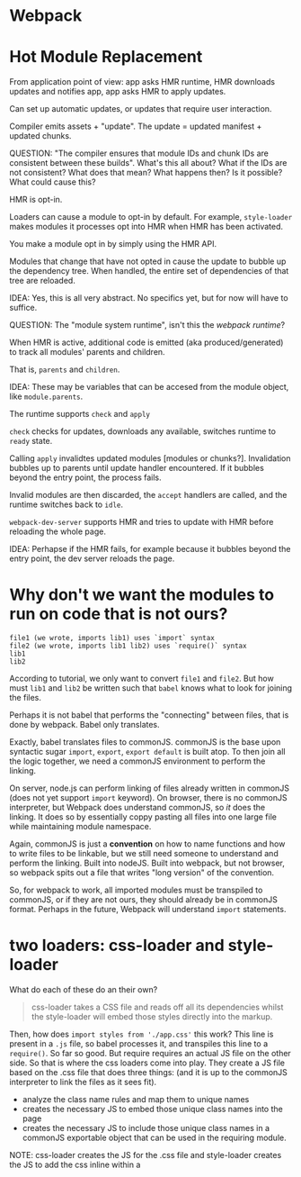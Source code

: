 # Webpack

# Hot Module Replacement

From application point of view: app asks HMR runtime, HMR downloads updates and notifies app, app asks HMR to apply updates.

Can set up automatic updates, or updates that require user interaction.

Compiler emits assets + "update". The update = updated manifest + updated chunks.

QUESTION: "The compiler ensures that module IDs and chunk IDs are consistent between these builds". What's this all about? What if the IDs are not consistent? What does that mean? What happens then? Is it possible? What could cause this?

HMR is opt-in.

Loaders can cause a module to opt-in by default. For example, `style-loader` makes modules it processes opt into HMR when HMR has been activated.

You make a module opt in by simply using the HMR API.

Modules that change that have not opted in cause the update to bubble up the dependency tree. When handled, the entire set of dependencies of that tree are reloaded.

IDEA: Yes, this is all very abstract. No specifics yet, but for now will have to suffice.

QUESTION: The "module system runtime", isn't this the *webpack runtime*?

When HMR is active, additional code is emitted (aka produced/generated) to track all modules' parents and children.

That is, `parents` and `children`.

IDEA: These may be variables that can be accesed from the module object, like `module.parents`.

The runtime supports `check` and `apply`

`check` checks for updates, downloads any available, switches runtime to `ready` state.

Calling `apply` invalidtes updated modules [modules or chunks?]. Invalidation bubbles up to parents until update handler encountered. If it bubbles beyond the entry point, the process fails.

Invalid modules are then discarded, the `accept` handlers are called, and the runtime switches back to `idle`.

`webpack-dev-server` supports HMR and tries to update with HMR before reloading the whole page.

IDEA: Perhapse if the HMR fails, for example because it bubbles beyond the entry point, the dev server reloads the page.

# Why don't we want the modules to run on code that is not ours?

```
file1 (we wrote, imports lib1) uses `import` syntax
file2 (we wrote, imports lib1 lib2) uses `require()` syntax
lib1
lib2
```

According to tutorial, we only want to convert `file1` and `file2`. But how must `lib1` and `lib2` be written such that `babel` knows what to look for joining the files.

Perhaps it is not babel that performs the "connecting" between files, that is done by webpack. Babel only translates.

Exactly, babel translates files to commonJS. commonJS is the base upon syntactic sugar `import`, `export`, `export default` is built atop. To then join all the logic together, we need a commonJS environment to perform the linking.

On server, node.js can perform linking of files already written in commonJS (does not yet support `import` keyword). On browser, there is no commonJS  interpreter, but Webpack does understand commonJS, so *it* does the linking. It does so by essentially coppy pasting all files into one large file while maintaining module namespace.

Again, commonJS is just a **convention** on how to name functions and how to write files to be linkable, but we still need someone to understand and perform the linking. Built into nodeJS. Built into webpack,  but not browser, so webpack spits out a file that writes "long version" of the convention.

So, for webpack to work, all imported modules must be transpiled to commonJS, or if they are not ours, they should already be in commonJS format. Perhaps in the future, Webpack  will understand `import` statements.

# two loaders: css-loader and style-loader

What do each of these do an their own?

> css-loader takes a CSS file and reads off all its dependencies whilst the style-loader will embed those styles directly into the markup.

Then, how does `import styles from './app.css'` this work? This line is present in a `.js` file, so babel processes it, and transpiles this line to a `require()`. So far so good. But require requires an actual JS file on the other side. So that is where the css loaders come into play. They create a JS file based on the .css file that does three things: (and it is up to the commonJS interpreter to link the  files as it sees fit).

* analyze the class name rules and map them to unique names
* creates the necessary JS to embed those unique class names into the page
* creates the necessary JS to include those unique class names in a commonJS exportable object that can be used in the requiring module.

NOTE: css-loader creates the JS for the .css file and style-loader creates the JS to add the css inline within a <style> html tag.

I think the style loader goes one step further and makes the class names available as non-modified unique string names, or maybe its the other way around. who knows, let me inspect.

Note that so far we have not used the imported variable. We could as well just immported the css without creating the variable.

```sh
npm i -D extract-text-webpack-plugin
```

Can use this plugin to create separate, linkable (from html) css file.

```js
{
  test: /\.css/,
  loader: ExtractTextPlugin.extract('css'),
}

// and

plugins: [
  new ExtractTextPlugin('styles.css')
]
```

Does not inject a style tag with actual css, instead compiles all css into a single file. We will then need to link to it in the html.

```html
<link href="style.css" rel="stylesheet">
```

Up to this point, the css styles are still global. The only benefit using this approach is we make sure that the `.css` file is present and that the project won't build unless it exists.

And now, we start making the changes to make it modular.

CSS modules is only the system by which css can be processed within JS and attached to the browser, either by exporting into a separate .css file, injecting inline <style> tag, or even (not seen here) attach inline css to the elements themselves.

The thing is that we can play with the classes and insert elements in the .html file, but if we do this, and establish dependencies using JS import, but there is no connection b/w the tags in the html file and the classes we are playing with in JS. That  is, we are still uisng GLOBAL css (normal css). And the objective is to use modular css by essentially using global css with auto-generated crazy hashed random class names to give the illusion of local scoped css modules. But to do that, we must tie the generated class names to the html tags. So we must manage our html from within JS as well, which is when document.write() comes into play.

Which is why React is great, because it has ReactDOM.render() instead of using document.write(). But essentially both inject html into the DOM. So having the mechanism for html injection secured, we can then use the whole react framework. The whole framework is based on injecting HTML. great!

# loader is not same as loaders

`loader` prop only takes a single loader names as a string.

`loaders` (plural) prop takes any number of loaders as an array of strings.

# Static generator plugin

Requires a function

```js
function (locals, callback) {
  // locals represents the route we want rendered
  callback(err /*null*/, HTMLString)
}
```

Then inside here we use a few React functions to understand the routes being passed to us, and we channel, using react functions, the result of the route location interpretation into our router, and ask another react function to turn that into html.



# CSS Modules and React

# Images

http://www.davidmeents.com/how-to-set-up-webpack-image-loader/

# Multiple entry points and backend webpack

https://leanpub.com/setting-up-es6/read#sec_nodejs-babel-static
https://webpack.github.io/docs/multiple-entry-points.html
